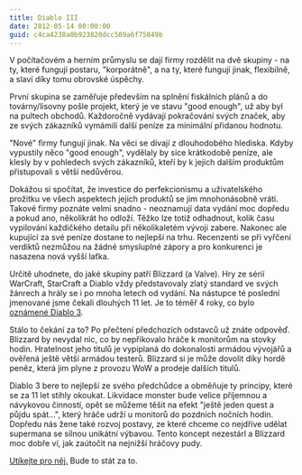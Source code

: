 ```yaml
---
title: Diablo III
date: 2012-05-14 00:00:00
guid: c4ca4238a0b923820dcc509a6f75849b
---
```


V počítačovém a herním průmyslu se dají firmy rozdělit na dvě skupiny - na ty, které fungují postaru, "korporátně", a na ty, které fungují jinak, flexibilně, a slaví díky tomu obrovské úspěchy.

První skupina se zaměřuje především na splnění fiskálních plánů a do továrny/lisovny pošle projekt, který je ve stavu "good enough", už aby byl na pultech obchodů. Každoročně vydávají pokračování svých značek, aby ze svých zákazníků vymámili další peníze za minimální přidanou hodnotu.

"Nové" firmy fungují jinak. Na věci se dívají z dlouhodobého hlediska. Kdyby vypustily něco "good enough", vydělaly by sice krátkodobě peníze, ale klesly by v pohledech svých zákazníků, kteří by k jejich dalším produktům přistupovali s větší nedůvěrou.

Dokážou si spočítat, že investice do perfekcionismu a uživatelského prožitku ve všech aspektech jejich produktů se jim mnohonásobně vrátí. Takové firmy poznáte velmi snadno - neoznamují data vydání moc dopředu a pokud ano, několikrát ho odloží. Těžko lze totiž odhadnout, kolik času vypilování každičkého detailu při několikaletém vývoji zabere. Nakonec ale kupující za své peníze dostane to nejlepší na trhu. Recenzenti se při vyřčení verdiktů nezmůžou na žádné smysluplné zápory a pro konkurenci je nasazena nová vyšší laťka.

Určitě uhodnete, do jaké skupiny patří Blizzard (a Valve). Hry ze sérií WarCraft, StarCraft a Diablo vždy představovaly zlatý standard ve svých žánrech a hrály se i po mnoha letech od vydání. Na nástupce té poslední jmenované jsme čekali dlouhých 11 let. Je to téměř 4 roky, co bylo [oznámené Diablo 3](http://www.youtube.com/watch?v=-ogXqCNkyHE#t=25s).

Stálo to čekání za to? Po přečtení předchozích odstavců už znáte odpověď. Blizzard by nevydal nic, co by nepřikovalo hráče k monitorům na stovky hodin. Hratelnost jeho titulů je vypiplaná do dokonalosti armádou vývojářů a ověřená ještě větší armádou testerů. Blizzard si je může dovolit díky hordě peněz, která jim plyne z provozu WoW a prodeje dalších titulů.

Diablo 3 bere to nejlepší ze svého předchůdce a obměňuje ty principy, které se za 11 let stihly okoukat. Likvidace monster bude velice příjemnou a návykovou činností, opět se můžeme těšit na efekt "ještě jeden quest a půjdu spát...", který hráče udrží u monitorů do pozdních nočních hodin. Dopředu nás žene také rozvoj postavy, ze které chceme co nejdříve udělat supermana se silnou unikátní výbavou. Tento koncept nezestárl a Blizzard moc dobře ví, jak zaútočit na nejnižší hráčovy pudy.

[Utíkejte pro něj.](http://eu.battle.net/en/int?r=d3) Bude to stát za to.
